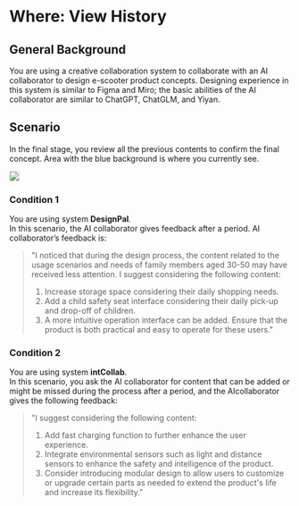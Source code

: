 # Where: View History

## General Background
You are using a creative collaboration system to collaborate with an AI collaborator to design e-scooter product concepts. Designing experience in this system is similar to Figma and Miro; the basic abilities of the AI collaborator are similar to ChatGPT, ChatGLM, and Yiyan.

## Scenario
In the final stage, you review all the previous contents to confirm the final concept. Area with the blue background is where you currently see.

<img src="img/RQ2/Where/View_History-intro.webp" style="border: .5px solid Gainsboro;">

### Condition 1
You are using system **DesignPal**.<br>
In this scenario,  the AI ​​collaborator gives feedback after a period. AI collaborator’s feedback is:

> "I noticed that during the design process, the content related to the usage scenarios and needs of family members aged 30-50 may have received less attention. I suggest considering the following content:
> 1. Increase storage space considering their daily shopping needs.
> 2. Add a child safety seat interface considering their daily pick-up and drop-off of children.
> 3. A more intuitive operation interface can be added. Ensure that the product is both practical and easy to operate for these users."

### Condition 2
You are using system **intCollab**.<br>
In this scenario, you ask the AI collaborator for content that can be added or might be missed during the process after a period, and the AI ​​collaborator gives the following feedback:

> "I suggest considering the following content:
> 1. Add fast charging function to further enhance the user experience.
> 2. Integrate environmental sensors such as light and distance sensors to enhance the safety and intelligence of the product.
> 3. Consider introducing modular design to allow users to customize or upgrade certain parts as needed to extend the product's life and increase its flexibility."